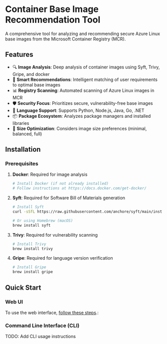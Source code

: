 # Container Base Image Recommendation Tool

A comprehensive tool for analyzing and recommending secure Azure Linux base images from the Microsoft Container Registry (MCR).

## Features

- 🔍 **Image Analysis**: Deep analysis of container images using Syft, Trivy, Gripe, and docker
- 🎯 **Smart Recommendations**: Intelligent matching of user requirements to optimal base images
- 📊 **Registry Scanning**: Automated scanning of Azure Linux images in MCR
- 🛡️ **Security Focus**: Prioritizes secure, vulnerability-free base images
- 🚀 **Language Support**: Supports Python, Node.js, Java, Go, .NET
- 📦 **Package Ecosystem**: Analyzes package managers and installed libraries
- 💾 **Size Optimization**: Considers image size preferences (minimal, balanced, full)

## Installation

### Prerequisites

1. **Docker**: Required for image analysis
   ```bash
   # Install Docker (if not already installed)
   # Follow instructions at https://docs.docker.com/get-docker/
   ```

2. **Syft**: Required for Software Bill of Materials generation
   ```bash
   # Install Syft
   curl -sSfL https://raw.githubusercontent.com/anchore/syft/main/install.sh | sh -s -- -b /usr/local/bin
   
   # Or using Homebrew (macOS)
   brew install syft
   ```
3. **Trivy**: Required for vulnerability scanning
   ```bash
   # Install Trivy
   brew install trivy
   ```     

4. **Gripe**: Required for language version verification
   ```bash
   # Install Gripe
   brew install gripe
   ```

## Quick Start

### Web UI

To use the web interface, [follow these steps](web_ui/README.md).: 

### Command Line Interface (CLI)

TODO: Add CLI usage instructions

